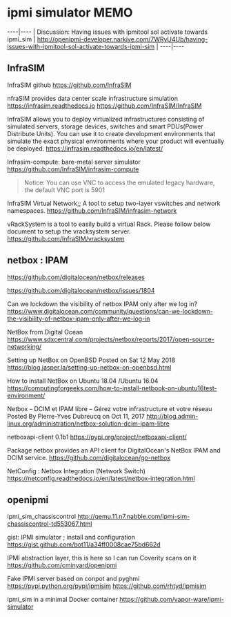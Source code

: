 # ipmi simulator MEMO

----|----
| Discussion: Having issues with ipmitool sol activate towards ipmi_sim  | http://openipmi-developer.narkive.com/7WRyU4Ub/having-issues-with-ipmitool-sol-activate-towards-ipmi-sim  |
----|----

## InfraSIM
InfraSIM github
https://github.com/InfraSIM

nfraSIM provides data center scale infrastructure simulation https://infrasim.readthedocs.io
https://github.com/InfraSIM/InfraSIM

InfraSIM allows you to deploy virtualized infrastructures consisting of simulated servers, 
storage devices, switches and smart PDUs(Power Distribute Units). 
You can use it to create development environments that simulate the exact physical environments 
where your product will eventually be deployed.
https://infrasim.readthedocs.io/en/latest/

Infrasim-compute: bare-metal server simulator
https://github.com/InfraSIM/infrasim-compute
> Notice: You can use VNC to access the emulated legacy hardware, the default VNC port is 5901

InfraSIM Virtual Network;;  A tool to setup two-layer vswitches and network namespaces.
https://github.com/InfraSIM/infrasim-network

vRackSystem is a tool to easily build a virtual Rack. Please follow below document to setup the vracksystem server.
https://github.com/InfraSIM/vracksystem


## netbox : IPAM
https://github.com/digitalocean/netbox/releases

https://github.com/digitalocean/netbox/issues/1804

Can we lockdown the visibility of netbox IPAM only after we log in?
https://www.digitalocean.com/community/questions/can-we-lockdown-the-visibility-of-netbox-ipam-only-after-we-log-in


NetBox from Digital Ocean
https://www.sdxcentral.com/projects/netbox/reports/2017/open-source-networking/

Setting up NetBox on OpenBSD
Posted on Sat 12 May 2018 
https://blog.jasper.la/setting-up-netbox-on-openbsd.html

How to install NetBox on Ubuntu 18.04 /Ubuntu 16.04
https://computingforgeeks.com/how-to-install-netbook-on-ubuntu16test-environment/

Netbox – DCIM et IPAM libre – Gérez votre infrastructure et votre réseau
Posted By Pierre-Yves Dubreucq on Oct 11, 2017
http://blog.admin-linux.org/administration/netbox-solution-dcim-ipam-libre

netboxapi-client 0.1b1 
https://pypi.org/project/netboxapi-client/

Package netbox provides an API client for DigitalOcean's NetBox IPAM and DCIM service. 
https://github.com/digitalocean/go-netbox

NetConfig : Netbox Integration (Network Switch)
https://netconfig.readthedocs.io/en/latest/netbox-integration.html


## openipmi
ipmi_sim_chassiscontrol
http://qemu.11.n7.nabble.com/ipmi-sim-chassiscontrol-td553067.html

gist: IPMI simulator ; install and configuration
https://gist.github.com/bot11/a34ff0008cae75bd662d

IPMI abstraction layer, this is here so I can run Coverity scans on it 
https://github.com/cminyard/openipmi

Fake IPMI server based on conpot and pyghmi https://pypi.python.org/pypi/ipmisim
https://github.com/rhtyd/ipmisim

ipmi_sim in a minimal Docker container
https://github.com/vapor-ware/ipmi-simulator
